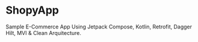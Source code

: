 # ShopyApp
Sample E-Commerce App Using Jetpack Compose, Kotlin, Retrofit, Dagger Hilt, MVI &amp; Clean Arquitecture.
